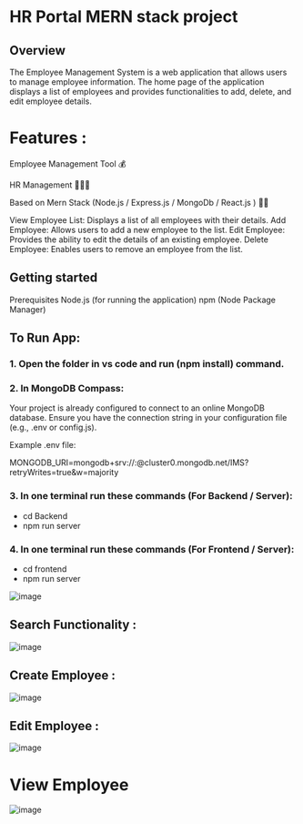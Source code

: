 # HR Portal MERN stack project
## Overview
The Employee Management System is a web application that allows users to manage employee information. The home page of the application displays a list of employees and provides functionalities to add, delete, and edit employee details.

# Features :
Employee Management Tool 💰

HR Management 🧑‍🤝‍🧑

Based on Mern Stack (Node.js / Express.js / MongoDb / React.js ) 👨‍💻

View Employee List: Displays a list of all employees with their details.
Add Employee: Allows users to add a new employee to the list.
Edit Employee: Provides the ability to edit the details of an existing employee.
Delete Employee: Enables users to remove an employee from the list.
## Getting started

Prerequisites
Node.js (for running the application)
npm (Node Package Manager)

## To Run App:

### 1. Open the folder in vs code and run (npm install) command.
### 2. In MongoDB Compass:
  Your project is already configured to connect to an online MongoDB database. Ensure you have the connection string in your configuration file (e.g., .env or config.js).

Example .env file:

MONGODB_URI=mongodb+srv://<username>:<password>@cluster0.mongodb.net/IMS?retryWrites=true&w=majority

### 3. In one terminal run these commands (For Backend / Server):
   - cd Backend
   - npm run server

### 4. In one terminal run these commands (For Frontend / Server):
   - cd frontend
   - npm run server


![image](https://github.com/shireen-code/HRPortal/assets/74932467/298040d8-d827-4b14-a134-f8186343ab30)
## Search Functionality :
![image](https://github.com/shireen-code/HRPortal/assets/74932467/087ad032-ce60-4973-811c-5893426913e9)

## Create Employee :

![image](https://github.com/shireen-code/HRPortal/assets/74932467/82905431-7111-4280-a528-c5fbb17c9e3f)

## Edit Employee :
![image](https://github.com/shireen-code/HRPortal/assets/74932467/925b8a05-2540-4342-97c7-3f6a7c77542d)

# View Employee 
![image](https://github.com/shireen-code/HRPortal/assets/74932467/9992953c-46f7-4eb2-9f61-6ef43fbf1f8d)
